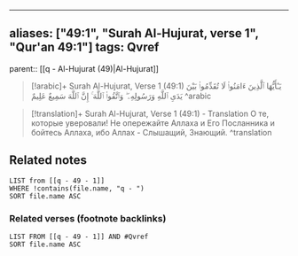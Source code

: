 
---
aliases: ["49:1", "Surah Al-Hujurat, verse 1", "Qur'an 49:1"]
tags: Qvref
---

parent:: [[q - Al-Hujurat (49)|Al-Hujurat]]

> [!arabic]+ Surah Al-Hujurat, Verse 1 (49:1)
> <span class="quran-arabic"> يَـٰٓأَيُّهَا ٱلَّذِينَ ءَامَنُوا۟ لَا تُقَدِّمُوا۟ بَيْنَ يَدَىِ ٱللَّهِ وَرَسُولِهِۦ ۖ وَٱتَّقُوا۟ ٱللَّهَ ۚ إِنَّ ٱللَّهَ سَمِيعٌ عَلِيمٌ</span>
^arabic

> [!translation]+ Surah Al-Hujurat, Verse 1 (49:1) - Translation
> О те, которые уверовали! Не опережайте Аллаха и Его Посланника и бойтесь Аллаха, ибо Аллах - Слышащий, Знающий.
^translation



## Related notes
```dataview
LIST from [[q - 49 - 1]]
WHERE !contains(file.name, "q - ")
SORT file.name ASC
```

### Related verses (footnote backlinks)
```dataview
LIST FROM [[q - 49 - 1]] AND #Qvref
SORT file.name ASC
```

